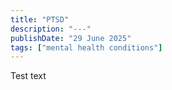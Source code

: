 ```yaml
---
title: "PTSD"
description: "---"
publishDate: "29 June 2025"
tags: ["mental health conditions"]
---
```


Test text
